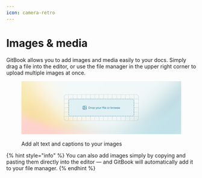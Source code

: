 ```yaml
---
icon: camera-retro
---
```


# Images & media

GitBook allows you to add images and media easily to your docs. Simply drag a file into the editor, or use the file manager in the upper right corner to upload multiple images at once.

<figure><img src="../getting-started/images/images-and-media.png" alt=""><figcaption><p>Add alt text and captions to your images</p></figcaption></figure>

{% hint style="info" %}
You can also add images simply by copying and pasting them directly into the editor — and GitBook will automatically add it to your file manager.
{% endhint %}
